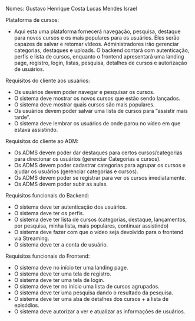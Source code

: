 Nomes: Gustavo Henrique Costa
	     Lucas Mendes Israel 


Plataforma de cursos:
- Aqui esta uma plataforma fornecerá navegação, pesquisa, destaque para novos cursos e os mais populares para os usuários. Eles serão capazes de salvar e retomar vídeos. 
Administradores irão gerenciar categorias, destaques e uploads. O backend contará com autenticação, perfis e lista de cursos, enquanto o frontend apresentará uma landing page, 
registro, login, listas, pesquisa, detalhes de cursos e autorização de usuários.


Requisitos do cliente aos usuários:
- Os usuários devem poder navegar e pesquisar os cursos.
- O sistema deve mostrar os novos cursos que estão sendo lançados.
- O sistema deve mostrar quais cursos são mais populares.
- Os usuários devem poder salvar uma lista de cursos para “assistir mais tarde”.
- O sistema deve lembrar os usuários de onde parou no vídeo em que estava assistindo.

Requisitos do cliente ao ADM:
- Os ADMS devem poder dar destaques para certos cursos/categorias para direcionar os usuários (gerenciar Categorias e cursos).
- Os ADMS devem poder cadastrar categorias para agrupar os cursos e ajudar os usuários (gerenciar categorias e cursos).
- Os ADMS devem poder se registrar para ver os cursos imediatamente.
- Os ADMS devem poder subir as aulas.

Requisitos funcionais do Backend:
- O sistema deve ter autenticação dos usuários.
- O sistema deve ter os perfis.
- O sistema deve ter lista de cursos (categorias, destaque, lançamentos, por pesquisa, minha lista, mais populares, continuar assistindo)
- O sistema deve fazer com que o vídeo seja devolvido para o frontend via Streaming.
- O sistema deve ter a conta de usuário.

Requisitos funcionais do Frontend:
- O sistema deve no início ter uma landing page.
- O sistema deve ter uma tela de registro.
- O sistema deve ter uma tela de login.
- O sistema deve ter no início uma lista de cursos agrupados.
- O sistema deve ter uma pesquisa dando o resultado da pesquisa.
- O sistema deve ter uma aba de detalhes dos cursos + a lista de episódios.
- O sistema deve autorizar a ver e atualizar as informações de usuários.

